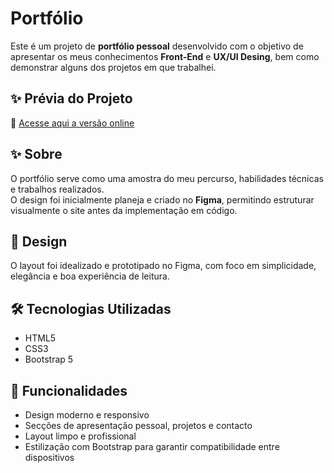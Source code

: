 # Portfólio

Este é um projeto de **portfólio pessoal** desenvolvido com o objetivo de apresentar os meus conhecimentos **Front-End** e **UX/UI Desing**, bem como demonstrar alguns dos projetos em que trabalhei.

## ✨ Prévia do Projeto

🔗 [Acesse aqui a versão online](gisella-medeiros.vercel.app)

## ✨ Sobre

O portfólio serve como uma amostra do meu percurso, habilidades técnicas e trabalhos realizados.  
O design foi inicialmente planeja e criado no **Figma**, permitindo estruturar visualmente o site antes da implementação em código.

## 🎨 Design

O layout foi idealizado e prototipado no Figma, com foco em simplicidade, elegância e boa experiência de leitura.


## 🛠️ Tecnologias Utilizadas

- HTML5  
- CSS3  
- Bootstrap 5

## 📸 Funcionalidades

- Design moderno e responsivo  
- Secções de apresentação pessoal, projetos e contacto  
- Layout limpo e profissional  
- Estilização com Bootstrap para garantir compatibilidade entre dispositivos



